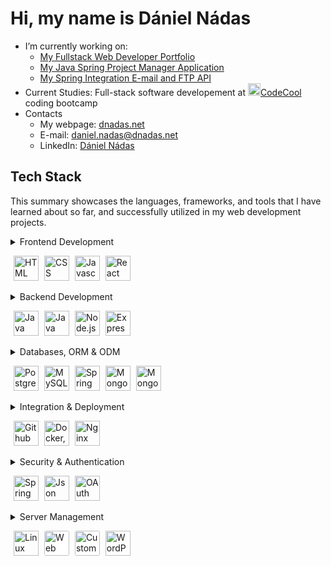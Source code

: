 # Hi, my name is Dániel Nádas

- I’m currently working on:
    - [My Fullstack Web Developer Portfolio](https://github.com/DNadas98/portfolio-backend-nestjs)
    - [My Java Spring Project Manager Application](https://github.com/DNadas98/spring-project-manager)
    - [My Spring Integration E-mail and FTP API](https://github.com/DNadas98/spring-email-ftp-test)
- Current Studies: Full-stack software developement at [<img
        src="https://avatars.githubusercontent.com/u/43291578?s=200&v=4"
        alt="codecool"
        width="20"
        height="20"
      />CodeCool](https://codecool.com/en/) coding bootcamp
- Contacts
    - My webpage: [dnadas.net](https://dnadas.net)
    - E-mail: [daniel.nadas@dnadas.net](mailto:daniel.nadas@dnadas.net)
    - LinkedIn: [Dániel Nádas](https://www.linkedin.com/in/daniel-nadas)

<h2>Tech Stack</h2>
<p>This summary showcases the languages, frameworks, and tools that I have learned about so far, and successfully utilized in my web development projects.</p>
<details>
<summary>
    Frontend Development
    <p align="left">
      <img src="https://dnadas.net/wp-content/uploads/2023/12/icons8-html-96.webp" alt="HTML" style="height:40px; margin-left:5px">
      <img src="https://dnadas.net/wp-content/uploads/2023/12/icons8-css-96.webp" alt="CSS" style="height:40px; margin-left:5px">
      <img src="https://dnadas.net/wp-content/uploads/2023/12/icons8-javascript-96.webp" alt="Javascript" style="height:40px; margin-left:5px">
      <img src="https://dnadas.net/wp-content/uploads/2023/12/icons8-react-js-100.webp" alt="React JS" style="height:40px; margin-left:5px">
    </p>
</summary>
<ul>
  <li>HTML</li>
  <li>CSS</li>
  <li>Javascript</li>
  <li>React JS</li>
</ul>
</details>
<details>
  <summary>
    Backend Development
    <p align="left"> 
      <img src="https://dnadas.net/wp-content/uploads/2023/12/icons8-java-96.webp" alt="Java" style="width:40px;height:40px; margin-left:5px">
      <img src="https://dnadas.net/wp-content/uploads/2023/12/icons8-spring-boot-96.webp" alt="Java Spring" style="width:40px;height:40px; margin-left:5px">
      <img src="https://dnadas.net/wp-content/uploads/2023/12/icons8-node-js-96.webp" alt="Node.js" style="width:40px;height:40px; margin-left:5px">
      <img src="https://dnadas.net/wp-content/uploads/2023/12/icons8-express-js-80.webp" alt="Express JS" style="width:40px;height:40px; margin-left:5px">
    </p>
  </summary>
  <ul>
    <li>Java</li>
    <li>Java Spring</li>
    <li>Node.js</li>
    <li>Express JS</li>
  </ul>
</details>  
<details>
  <summary>
    Databases, ORM & ODM
    <p align="left"> 
      <img src="https://dnadas.net/wp-content/uploads/2023/12/icons8-postgresql-96.webp" alt="PostgreSQL" style="width:40px;height:40px; margin-left:5px">
      <img src="https://dnadas.net/wp-content/uploads/2023/12/icons8-mysql-96-1.webp" alt="MySQL" style="width:40px;height:40px; margin-left:5px">
      <img src="https://dnadas.net/wp-content/uploads/2023/12/icons8-spring-boot-96.webp" alt="Spring Data JPA" style="width:40px;height:40px; margin-left:5px">
      <img src="https://dnadas.net/wp-content/uploads/2023/12/icons8-mongodb-a-cross-platform-document-oriented-database-program-96.webp" alt="MongoDB" style="width:40px;height:40px; margin-left:5px">
      <img src="https://dnadas.net/wp-content/uploads/2023/12/icons8-mongoose-96.png" alt="MongoDB" style="width:40px;height:40px; margin-left:5px">
    </p>
  </summary>     
  <ul>
    <li>PostgreSQL</li>
    <li>MySQL</li>
    <li>Spring Data JPA</li>
    <li>MongoDB</li>
    <li>Mongoose JS</li>
  </ul>
</details>  
<details>
  <summary>
    Integration & Deployment
    <p align="left">
      <img src="https://dnadas.net/wp-content/uploads/2023/12/GitHub-Actions.webp" alt="Github Actions" style="width:40px;height:40px; margin-left:5px">
      <img src="https://dnadas.net/wp-content/uploads/2023/12/icons8-docker-96.webp" alt="Docker, Docker Compose" style="width:40px;height:40px; margin-left:5px">
      <img src="https://dnadas.net/wp-content/uploads/2023/12/icons8-nginx-96.webp" alt="Nginx" style="width:40px;height:40px; margin-left:5px">
    </p>
  </summary> 
  <ul>
    <li>Github Actions</li>
    <li>Docker, Docker Compose</li>
    <li>Nginx</li>
  </ul>
</details> 
<details>
  <summary>
    Security & Authentication
    <p align="left">
      <img src="https://dnadas.net/wp-content/uploads/2023/12/icons8-spring-boot-96.webp" alt="Spring Security" style="width:40px;height:40px; margin-left:5px">
      <img src="https://dnadas.net/wp-content/uploads/2023/12/icons8-jwt-96.png" alt="Json Web Token" style="width:40px;height:40px; margin-left:5px">
      <img src="https://dnadas.net/wp-content/uploads/2023/12/Oauth_logo.svg_.webp" alt="OAuth 2.0" style="width:40px;height:40px; margin-left:5px">
    </p>
  </summary> 
  <ul>
    <li>Spring Security</li>
    <li>Custom Express JS Implementation</li>
    <li>Json Web Token</li>
    <li>OAuth 2.0</li>
  </ul>
</details>  
<details>
  <summary>
    Server Management
    <p align="left">
      <img src="https://dnadas.net/wp-content/uploads/2023/12/icons8-linux-96.webp" alt="Linux Server (VPS)" style="width:40px;height:40px; margin-left:5px">
      <img src="https://dnadas.net/wp-content/uploads/2024/01/icons8-storage-1.png" alt="Web Storage, E-mail, FTP Administration" style="width:40px;height:40px; margin-left:5px; background-color:#fff; border-radius:3px">
      <img src="https://dnadas.net/wp-content/uploads/2024/01/icons8-email-100.png" alt="Custom E-mail Server" style="width:40px;height:40px; margin-left:5px; background-color:#fff; border-radius:3px">
      <img src="https://dnadas.net/wp-content/uploads/2024/01/icons8-wordpress-100.png" alt="WordPress CMS" style="width:40px;height:40px; margin-left:5px;">
    </p>
  </summary>
  <ul>
    <li>Linux Server (VPS)</li>
    <li>Custom E-mail Server</li>
    <li>Web Storage, E-mail, FTP Administration</li>
    <li>WordPress CMS</li>
  </ul>
</details>

